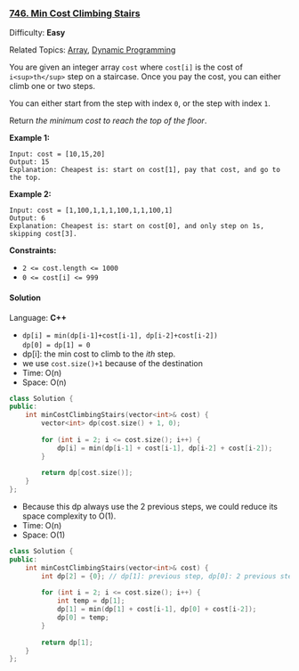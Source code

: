 ### [746\. Min Cost Climbing Stairs](https://leetcode.com/problems/min-cost-climbing-stairs/)

Difficulty: **Easy**

Related Topics: [Array](https://leetcode.com/tag/array/), [Dynamic Programming](https://leetcode.com/tag/dynamic-programming/)


You are given an integer array `cost` where `cost[i]` is the cost of `i<sup>th</sup>` step on a staircase. Once you pay the cost, you can either climb one or two steps.

You can either start from the step with index `0`, or the step with index `1`.

Return _the minimum cost to reach the top of the floor_.

**Example 1:**

```
Input: cost = [10,15,20]
Output: 15
Explanation: Cheapest is: start on cost[1], pay that cost, and go to the top.
```

**Example 2:**

```
Input: cost = [1,100,1,1,1,100,1,1,100,1]
Output: 6
Explanation: Cheapest is: start on cost[0], and only step on 1s, skipping cost[3].
```

**Constraints:**

*   `2 <= cost.length <= 1000`
*   `0 <= cost[i] <= 999`


#### Solution

Language: **C++**

* `dp[i] = min(dp[i-1]+cost[i-1], dp[i-2]+cost[i-2])`  
  `dp[0] = dp[1] = 0`
* dp[i]: the min cost to climb to the _ith_ step.
* we use `cost.size()+1` because of the destination
* Time: O(n)
* Space: O(n)

```c++
class Solution {
public:
    int minCostClimbingStairs(vector<int>& cost) {
        vector<int> dp(cost.size() + 1, 0);
        
        for (int i = 2; i <= cost.size(); i++) {
            dp[i] = min(dp[i-1] + cost[i-1], dp[i-2] + cost[i-2]);  
        }
        
        return dp[cost.size()];   
    }    
};
```

* Because this dp always use the 2 previous steps, we could reduce its space complexity to O(1).
* Time: O(n)
* Space: O(1)

```C++
class Solution {
public:
    int minCostClimbingStairs(vector<int>& cost) {
        int dp[2] = {0}; // dp[1]: previous step, dp[0]: 2 previous steps
        
        for (int i = 2; i <= cost.size(); i++) {
            int temp = dp[1];
            dp[1] = min(dp[1] + cost[i-1], dp[0] + cost[i-2]);
            dp[0] = temp;
        }
        
        return dp[1];   
    }    
};
```